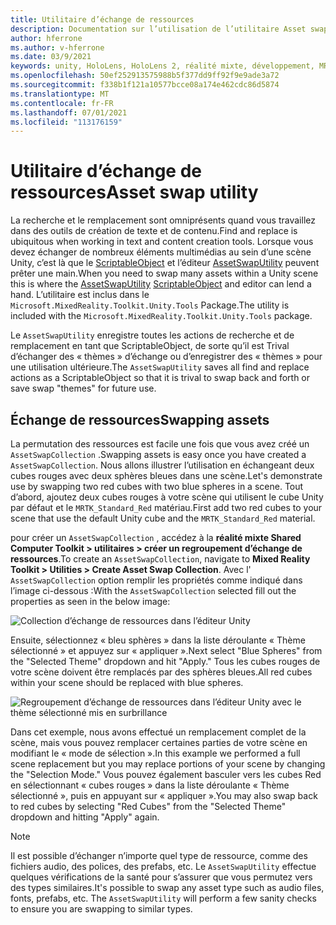 ```yaml
---
title: Utilitaire d’échange de ressources
description: Documentation sur l’utilisation de l’utilitaire Asset swap dans MRTK pour Unity.
author: hferrone
ms.author: v-hferrone
ms.date: 03/9/2021
keywords: unity, HoloLens, HoloLens 2, réalité mixte, développement, MRTK
ms.openlocfilehash: 50ef252913575988b5f377dd9ff92f9e9ade3a72
ms.sourcegitcommit: f338b1f121a10577bcce08a174e462cdc86d5874
ms.translationtype: MT
ms.contentlocale: fr-FR
ms.lasthandoff: 07/01/2021
ms.locfileid: "113176159"
---
```

# <a name="asset-swap-utility"></a><span data-ttu-id="d2b63-104">Utilitaire d’échange de ressources</span><span class="sxs-lookup"><span data-stu-id="d2b63-104">Asset swap utility</span></span>

<span data-ttu-id="d2b63-105">La recherche et le remplacement sont omniprésents quand vous travaillez dans des outils de création de texte et de contenu.</span><span class="sxs-lookup"><span data-stu-id="d2b63-105">Find and replace is ubiquitous when working in text and content creation tools.</span></span> <span data-ttu-id="d2b63-106">Lorsque vous devez échanger de nombreux éléments multimédias au sein d’une scène Unity, c’est là que le [ScriptableObject](https://docs.unity3d.com/Manual/class-ScriptableObject.html) et l’éditeur [AssetSwapUtility](xref:Microsoft.MixedReality.Toolkit.Utilities.Editor.AssetSwapUtility) peuvent prêter une main.</span><span class="sxs-lookup"><span data-stu-id="d2b63-106">When you need to swap many assets within a Unity scene this is where the [AssetSwapUtility](xref:Microsoft.MixedReality.Toolkit.Utilities.Editor.AssetSwapUtility) [ScriptableObject](https://docs.unity3d.com/Manual/class-ScriptableObject.html) and editor can lend a hand.</span></span> <span data-ttu-id="d2b63-107">L’utilitaire est inclus dans le `Microsoft.MixedReality.Toolkit.Unity.Tools` Package.</span><span class="sxs-lookup"><span data-stu-id="d2b63-107">The utility is included with the `Microsoft.MixedReality.Toolkit.Unity.Tools` package.</span></span>

<span data-ttu-id="d2b63-108">Le `AssetSwapUtility` enregistre toutes les actions de recherche et de remplacement en tant que ScriptableObject, de sorte qu’il est Trival d’échanger des « thèmes » d’échange ou d’enregistrer des « thèmes » pour une utilisation ultérieure.</span><span class="sxs-lookup"><span data-stu-id="d2b63-108">The `AssetSwapUtility` saves all find and replace actions as a ScriptableObject so that it is trival to swap back and forth or save swap "themes" for future use.</span></span>

## <a name="swapping-assets"></a><span data-ttu-id="d2b63-109">Échange de ressources</span><span class="sxs-lookup"><span data-stu-id="d2b63-109">Swapping assets</span></span>

<span data-ttu-id="d2b63-110">La permutation des ressources est facile une fois que vous avez créé un `AssetSwapCollection` .</span><span class="sxs-lookup"><span data-stu-id="d2b63-110">Swapping assets is easy once you have created a `AssetSwapCollection`.</span></span> <span data-ttu-id="d2b63-111">Nous allons illustrer l’utilisation en échangeant deux cubes rouges avec deux sphères bleues dans une scène.</span><span class="sxs-lookup"><span data-stu-id="d2b63-111">Let's demonstrate use by swapping two red cubes with two blue spheres in a scene.</span></span> <span data-ttu-id="d2b63-112">Tout d’abord, ajoutez deux cubes rouges à votre scène qui utilisent le cube Unity par défaut et le `MRTK_Standard_Red` matériau.</span><span class="sxs-lookup"><span data-stu-id="d2b63-112">First add two red cubes to your scene that use the default Unity cube and the `MRTK_Standard_Red` material.</span></span>

<span data-ttu-id="d2b63-113">pour créer un `AssetSwapCollection` , accédez à la **réalité mixte Shared Computer Toolkit > utilitaires > créer un regroupement d’échange de ressources**.</span><span class="sxs-lookup"><span data-stu-id="d2b63-113">To create an `AssetSwapCollection`, navigate to **Mixed Reality Toolkit > Utilities > Create Asset Swap Collection**.</span></span> <span data-ttu-id="d2b63-114">Avec l' `AssetSwapCollection` option remplir les propriétés comme indiqué dans l’image ci-dessous :</span><span class="sxs-lookup"><span data-stu-id="d2b63-114">With the `AssetSwapCollection` selected fill out the properties as seen in the below image:</span></span>

![Collection d’échange de ressources dans l’éditeur Unity](images/asset-swap-img-01.png)

<span data-ttu-id="d2b63-116">Ensuite, sélectionnez « bleu sphères » dans la liste déroulante « Thème sélectionné » et appuyez sur « appliquer ».</span><span class="sxs-lookup"><span data-stu-id="d2b63-116">Next select "Blue Spheres" from the "Selected Theme" dropdown and hit "Apply."</span></span> <span data-ttu-id="d2b63-117">Tous les cubes rouges de votre scène doivent être remplacés par des sphères bleues.</span><span class="sxs-lookup"><span data-stu-id="d2b63-117">All red cubes within your scene should be replaced with blue spheres.</span></span>

![Regroupement d’échange de ressources dans l’éditeur Unity avec le thème sélectionné mis en surbrillance](images/asset-swap-img-02.png)

<span data-ttu-id="d2b63-119">Dans cet exemple, nous avons effectué un remplacement complet de la scène, mais vous pouvez remplacer certaines parties de votre scène en modifiant le « mode de sélection ».</span><span class="sxs-lookup"><span data-stu-id="d2b63-119">In this example we performed a full scene replacement but you may replace portions of your scene by changing the "Selection Mode."</span></span> <span data-ttu-id="d2b63-120">Vous pouvez également basculer vers les cubes Red en sélectionnant « cubes rouges » dans la liste déroulante « Thème sélectionné », puis en appuyant sur « appliquer ».</span><span class="sxs-lookup"><span data-stu-id="d2b63-120">You may also swap back to red cubes by selecting "Red Cubes" from the "Selected Theme" dropdown and hitting "Apply" again.</span></span>

> [!NOTE]
> <span data-ttu-id="d2b63-121">Il est possible d’échanger n’importe quel type de ressource, comme des fichiers audio, des polices, des prefabs, etc. Le `AssetSwapUtility` effectue quelques vérifications de la santé pour s’assurer que vous permutez vers des types similaires.</span><span class="sxs-lookup"><span data-stu-id="d2b63-121">It's possible to swap any asset type such as audio files, fonts, prefabs, etc. The `AssetSwapUtility` will perform a few sanity checks to ensure you are swapping to similar types.</span></span>

